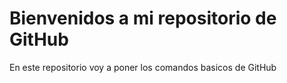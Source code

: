 # Bienvenidos a mi repositorio de GitHub

En este repositorio voy a poner los comandos basicos de GitHub
